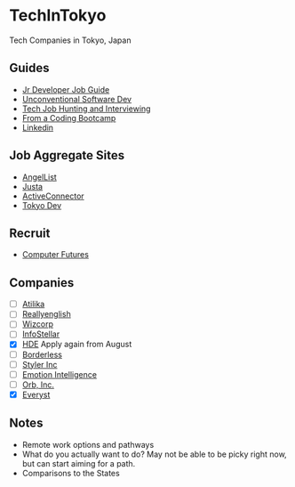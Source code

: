 # TechInTokyo
Tech Companies in Tokyo, Japan

## Guides
* [Jr Developer Job Guide](https://hackernoon.com/the-junior-engineers-job-search-strategy-guide-69c98e396483)
* [Unconventional Software Dev](http://www.juliahgrace.com/blog/2015/4/9/an-unconventional-guide-for-getting-a-software-engineering-job)
* [Tech Job Hunting and Interviewing](https://haseebq.com/how-to-break-into-tech-job-hunting-and-interviews/)
* [From a Coding Bootcamp](http://blog.calebjay.com/2016/10/18/how-this-coding-bootcamp-grad-found-a-job/)
* [Linkedin](http://blog.calebjay.com/2016/11/14/how-to-use-linkedin-as-a-coding-bootcamp-grad/)


## Job Aggregate Sites
* [AngelList](https://angel.co/jobs)
* [Justa](https://justa.io/candidate/jobs)
* [ActiveConnector](https://www.active-connector.com/)
* [Tokyo Dev](https://www.tokyodev.com/jobs/)

## Recruit
* [Computer Futures](https://www.computerfutures.com/jobs/japan/?locale=en)

## Companies
* [ ] [Atilika](companies/Atilika)
* [ ] [Reallyenglish](companies/reallyenglish)
* [ ] [Wizcorp](https://www.wizcorp.jp/#home)
* [ ] [InfoStellar](https://www.infostellar.net/careers/)
* [x] [HDE](https://www.hde.co.jp/en/) Apply again from August
* [ ] [Borderless](https://angel.co/borderless/jobs)
* [ ] [Styler Inc](https://styler.link/)
* [ ] [Emotion Intelligence](https://www.emin.co.jp/en/)
* [ ] [Orb, Inc.](https://imagine-orb.com/)
* [x] [Everyst](https://fromeveryst.com/join-the-team/)

## Notes
* Remote work options and pathways
* What do you actually want to do? May not be able to be picky right now, but can start aiming for a path.
* Comparisons to the States
